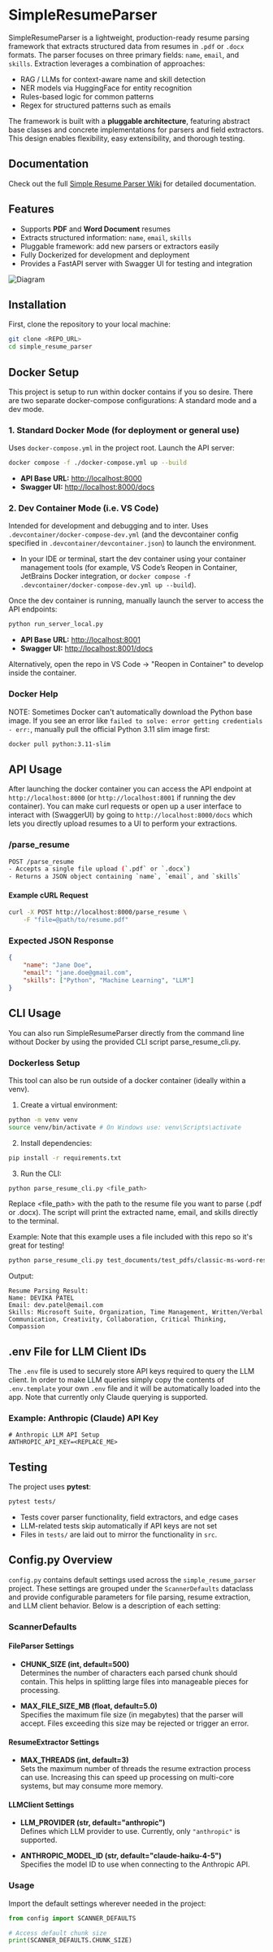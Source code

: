 # SimpleResumeParser

SimpleResumeParser is a lightweight, production-ready resume parsing framework that extracts structured data from resumes in `.pdf` or `.docx` formats. The parser focuses on three primary fields: `name`, `email`, and `skills`. Extraction leverages a combination of approaches:

- RAG / LLMs for context-aware name and skill detection
- NER models via HuggingFace for entity recognition
- Rules-based logic for common patterns
- Regex for structured patterns such as emails

The framework is built with a **pluggable architecture**, featuring abstract base classes and concrete implementations for parsers and field extractors. This design enables flexibility, easy extensibility, and thorough testing.

## Documentation

Check out the full [Simple Resume Parser Wiki](https://github.com/<username>/<repo>/wiki/Home) for detailed documentation.


## Features

- Supports **PDF** and **Word Document** resumes
- Extracts structured information: `name`, `email`, `skills`
- Pluggable framework: add new parsers or extractors easily
- Fully Dockerized for development and deployment
- Provides a FastAPI server with Swagger UI for testing and integration

![Diagram](https://github.com/user-attachments/assets/fe6351cc-584a-4a77-bcea-9acd5ca4f9f8 "Diagram")



## Installation

First, clone the repository to your local machine:

``` bash
git clone <REPO_URL>
cd simple_resume_parser
```

## Docker Setup

This project is setup to run within docker contains if you so desire. There are two separate docker-compose configurations: A standard mode and a dev mode.

### 1. Standard Docker Mode (for deployment or general use)

Uses `docker-compose.yml` in the project root. Launch the API server:

``` bash
docker compose -f ./docker-compose.yml up --build
```

- **API Base URL:** [http://localhost:8000](http://localhost:8000)
- **Swagger UI:** [http://localhost:8000/docs](http://localhost:8000/docs)

### 2. Dev Container Mode (i.e. VS Code)

Intended for development and debugging and to inter. Uses `.devcontainer/docker-compose-dev.yml` (and the devcontainer config specified in `.devcontainer/devcontainer.json`) to launch the environment.

- In your IDE or terminal, start the dev container using your container management tools (for example, VS Code’s Reopen in Container, JetBrains Docker integration, or `docker compose -f .devcontainer/docker-compose-dev.yml up --build`).

Once the dev container is running, manually launch the server to access the API endpoints:
```python
python run_server_local.py
```

- **API Base URL:** [http://localhost:8001](http://localhost:8001)
- **Swagger UI:** [http://localhost:8001/docs](http://localhost:8001/docs)

Alternatively, open the repo in VS Code → "Reopen in Container" to develop inside the container.

### Docker Help
NOTE: Sometimes Docker can't automatically download the Python base image. If you see an error like `failed to solve: error getting credentials - err:`, manually pull the official Python 3.11 slim image first:

```bash
docker pull python:3.11-slim
```



## API Usage

After launching the docker container you can access the API endpoint at `http://localhost:8000` (or `http://localhost:8001` if running the dev container). You can make curl requests or open up a user interface to interact with (SwaggerUI) by going to `http://localhost:8000/docs` which lets you directly upload resumes to a UI to perform your extractions.

### /parse_resume

```bash
POST /parse_resume
- Accepts a single file upload (`.pdf` or `.docx`)
- Returns a JSON object containing `name`, `email`, and `skills`
```

#### Example cURL Request

``` bash
curl -X POST http://localhost:8000/parse_resume \
    -F "file=@path/to/resume.pdf"
```

### Expected JSON Response

``` json
{
    "name": "Jane Doe",
    "email": "jane.doe@gmail.com",
    "skills": ["Python", "Machine Learning", "LLM"]
}
```

## CLI Usage

You can also run SimpleResumeParser directly from the command line without Docker by using the provided CLI script parse_resume_cli.py.

### Dockerless Setup

This tool can also be run outside of a docker container (ideally within a venv).

1. Create a virtual environment:

``` bash
python -m venv venv
source venv/bin/activate # On Windows use: venv\Scripts\activate
```

2. Install dependencies:

``` bash
pip install -r requirements.txt
```

3. Run the CLI:

``` bash
python parse_resume_cli.py <file_path>
```

Replace <file_path> with the path to the resume file you want to parse (.pdf or .docx). The script will print the extracted name, email, and skills directly to the terminal.

Example:
Note that this example uses a file included with this repo so it's great for testing!

``` bash
python parse_resume_cli.py test_documents/test_pdfs/classic-ms-word-resume-template.pdf
```

Output:

``` plaintext
Resume Parsing Result:
Name: DEVIKA PATEL
Email: dev.patel@email.com
Skills: Microsoft Suite, Organization, Time Management, Written/Verbal Communication, Creativity, Collaboration, Critical Thinking, Compassion
```

## .env File for LLM Client IDs

The `.env` file is used to securely store API keys required to query the LLM client. In order to make LLM queries simply copy the contents of `.env.template` your own `.env` file and it will be automatically loaded into the app. Note that currently only Claude querying is supported.

### Example: Anthropic (Claude) API Key

```dotenv
# Anthropic LLM API Setup
ANTHROPIC_API_KEY=<REPLACE_ME>
```

## Testing

The project uses **pytest**:

``` bash
pytest tests/
```

- Tests cover parser functionality, field extractors, and edge cases
- LLM-related tests skip automatically if API keys are not set
- Files in `tests/` are laid out to mirror the functionality in `src`.



## Config.py Overview

`config.py` contains default settings used across the `simple_resume_parser` project. These settings are grouped under the `ScannerDefaults` dataclass and provide configurable parameters for file parsing, resume extraction, and LLM client behavior. Below is a description of each setting:

### ScannerDefaults

#### FileParser Settings

- **CHUNK_SIZE (int, default=500)**  
  Determines the number of characters each parsed chunk should contain. This helps in splitting large files into manageable pieces for processing.

- **MAX_FILE_SIZE_MB (float, default=5.0)**  
  Specifies the maximum file size (in megabytes) that the parser will accept. Files exceeding this size may be rejected or trigger an error.

#### ResumeExtractor Settings

- **MAX_THREADS (int, default=3)**  
  Sets the maximum number of threads the resume extraction process can use. Increasing this can speed up processing on multi-core systems, but may consume more memory.


#### LLMClient Settings

- **LLM_PROVIDER (str, default="anthropic")**  
  Defines which LLM provider to use. Currently, only `"anthropic"` is supported.

- **ANTHROPIC_MODEL_ID (str, default="claude-haiku-4-5")**  
  Specifies the model ID to use when connecting to the Anthropic API.



### Usage

Import the default settings wherever needed in the project:

```python
from config import SCANNER_DEFAULTS

# Access default chunk size
print(SCANNER_DEFAULTS.CHUNK_SIZE)